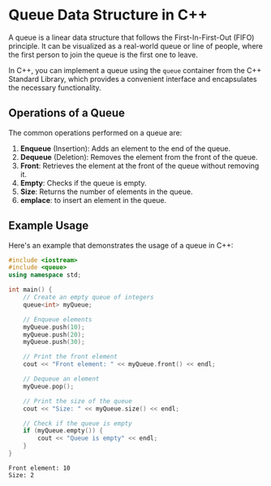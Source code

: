   # Queue Data Structure in C++

A queue is a linear data structure that follows the First-In-First-Out (FIFO) principle. It can be visualized as a real-world queue or line of people, where the first person to join the queue is the first one to leave.

In C++, you can implement a queue using the `queue` container from the C++ Standard Library, which provides a convenient interface and encapsulates the necessary functionality.

## Operations of a Queue

The common operations performed on a queue are:

1. **Enqueue** (Insertion): Adds an element to the end of the queue.
2. **Dequeue** (Deletion): Removes the element from the front of the queue.
3. **Front**: Retrieves the element at the front of the queue without removing it.
4. **Empty**: Checks if the queue is empty.
5. **Size**: Returns the number of elements in the queue.
6. **emplace**: to insert an element in the queue.

## Example Usage

Here's an example that demonstrates the usage of a queue in C++:

```cpp
#include <iostream>
#include <queue>
using namespace std;

int main() {
    // Create an empty queue of integers
    queue<int> myQueue;

    // Enqueue elements
    myQueue.push(10);
    myQueue.push(20);
    myQueue.push(30);

    // Print the front element
    cout << "Front element: " << myQueue.front() << endl;

    // Dequeue an element
    myQueue.pop();

    // Print the size of the queue
    cout << "Size: " << myQueue.size() << endl;

    // Check if the queue is empty
    if (myQueue.empty()) {
        cout << "Queue is empty" << endl;
    }
}

```
```
Front element: 10
Size: 2
```
